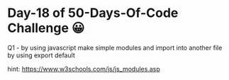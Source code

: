 # Day-18 of 50-Days-Of-Code Challenge 😀
 Q1 - by using javascript make simple modules and import  into another file by using export default

 hint:
 https://www.w3schools.com/js/js_modules.asp





 
